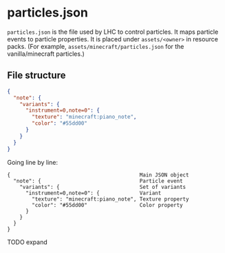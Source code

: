# particles.json

`particles.json` is the file used by LHC to control particles. It maps particle events to particle properties.
It is placed under `assets/<owner>` in resource packs. (For example, `assets/minecraft/particles.json` for the vanilla/minecraft particles.)

## File structure

```json
{
  "note": {
    "variants": {
      "instrument=0,note=0": {
        "texture": "minecraft:piano_note",
        "color": "#55dd00"
      }
    }
  }
}
```

Going line by line:

```
{                                          Main JSON object
  "note": {                                Particle event
    "variants": {                          Set of variants
      "instrument=0,note=0": {             Variant
        "texture": "minecraft:piano_note", Texture property
        "color": "#55dd00"                 Color property
      }
    }
  }
}
```

TODO expand
